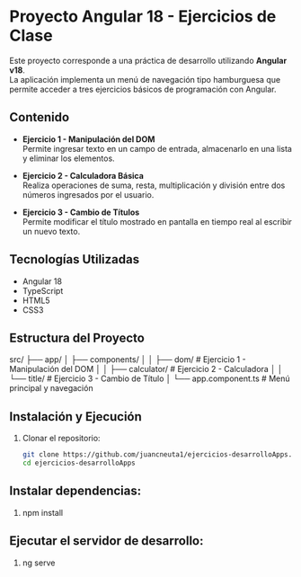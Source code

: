 # Proyecto Angular 18 - Ejercicios de Clase

Este proyecto corresponde a una práctica de desarrollo utilizando **Angular v18**.  
La aplicación implementa un menú de navegación tipo hamburguesa que permite acceder a tres ejercicios básicos de programación con Angular.

## Contenido

- **Ejercicio 1 - Manipulación del DOM**  
  Permite ingresar texto en un campo de entrada, almacenarlo en una lista y eliminar los elementos.  

- **Ejercicio 2 - Calculadora Básica**  
  Realiza operaciones de suma, resta, multiplicación y división entre dos números ingresados por el usuario.  

- **Ejercicio 3 - Cambio de Títulos**  
  Permite modificar el título mostrado en pantalla en tiempo real al escribir un nuevo texto.  

## Tecnologías Utilizadas

- Angular 18  
- TypeScript  
- HTML5  
- CSS3  

## Estructura del Proyecto

src/
├── app/
│ ├── components/
│ │ ├── dom/ # Ejercicio 1 - Manipulación del DOM
│ │ ├── calculator/ # Ejercicio 2 - Calculadora
│ │ └── title/ # Ejercicio 3 - Cambio de Título
│ └── app.component.ts # Menú principal y navegación


## Instalación y Ejecución

1. Clonar el repositorio:
   ```bash
   git clone https://github.com/juancneuta1/ejercicios-desarrolloApps.git
   cd ejercicios-desarrolloApps

## Instalar dependencias:

1. npm install

## Ejecutar el servidor de desarrollo:

1. ng serve


